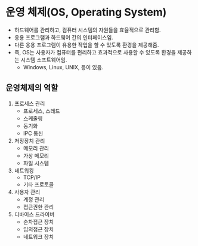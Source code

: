 # 운영 체제(OS, Operating System)
- 하드웨어를 관리하고, 컴퓨터 시스템의 자원들을 효율적으로 관리함.
- 응용 프로그램과 하드웨어 간의 인터페이스임.
- 다른 응용 프로그램이 유용한 작업을 할 수 있도록 환경을 제공해줌.
- 즉, OS는 사용자가 컴퓨터를 편리하고 효과적으로 사용할 수 있도록 환경을 제공하는 시스템 소프트웨어임.
  - Windows, Linux, UNIX, 등이 있음.

## 운영체제의 역할
1. 프로세스 관리
   - 프로세스, 스레드
   - 스케줄링
   - 동기화
   - IPC 통신
2. 저장장치 관리
   - 메모리 관리
   - 가상 메모리
   - 파일 시스템
3. 네트워킹
   - TCP/IP
   - 기타 프로토콜
4. 사용자 관리
   - 계정 관리
   - 접근권한 관리
5. 디바이스 드라이버
   - 순차접근 장치
   - 임의접근 장치
   - 네트워크 장치